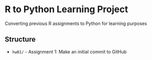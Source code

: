 # R to Python Learning Project
Converting previous R assignments to Python for learning purposes
## Structure
- `hw01/` - Assignment 1: Make an initial commit to GitHub
